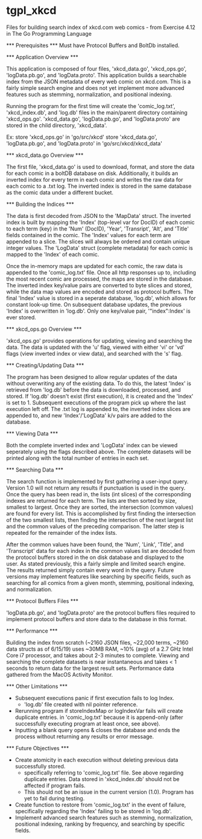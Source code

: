 # tgpl_xkcd
Files for building search index of xkcd.com web comics - from Exercise 4.12 in The Go Programming Language

*** Prerequisites ***
Must have Protocol Buffers and BoltDb installed.

*** Application Overview ***

This application is composed of four files, 'xkcd_data.go', 'xkcd_ops.go', 'logData.pb.go', and 'logData.proto'. This application builds a searchable index from the JSON metadata of every web comic on xkcd.com. This is a fairly simple search engine and does not yet implement more advanced features such as stemming, normalization, and positional indexing. 

Running the program for the first time will create the 'comic_log.txt', 'xkcd_index.db', and 'log.db' files in the main/parent directory containing 'xkcd_ops.go'. 'xkcd_data.go', 'logData.pb.go', and 'logData.proto' are stored in the child directory, 'xkcd_data'. 

Ex: store 'xkcd_ops.go' in 'go/src/xkcd' 
    store 'xkcd_data.go', 'logData.pb.go', and 'logData.proto' in 'go/src/xkcd/xkcd_data'

*** xkcd_data.go Overview ***

The first file, 'xkcd_data.go' is used to download, format, and store the data for each comic in a boltDB database on disk. Additionally, it builds an inverted index for every term in each comic and writes the raw data for each comic to a .txt log. The inverted index is stored in the same database as the comic data under a different bucket. 

*** Building the Indices ***

The data is first decoded from JSON to the 'MapData' struct. The inverted index is built by mapping the 'Index' (top-level var for DocID) of each comic to each term (key) in the 'Num' (DocID), 'Year', 'Transript', 'Alt', and 'Title' fields contained in the comic. The 'Index' values for each term are appended to a slice. The slices will always be ordered and contain unique integer values. The 'LogData' struct (complete metadata) for each comic is mapped to the 'Index' of each comic. 

Once the in-memory maps are updated for each comic, the raw data is appended to the 'comic_log.txt' file. Once all http responses up to, including the most recent comic are processed, the maps are stored in the database. The inverted index key/value pairs are converted to byte slices and stored, while the data map values are encoded and stored as protocol buffers. The final 'Index' value is stored in a seperate database, 'log.db', which allows for constant look-up time. On subsequent database updates, the previous 'Index' is overwritten in 'log.db'. Only one key/value pair, '"index":Index' is ever stored. 


*** xkcd_ops.go Overview ***

'xkcd_ops.go' provides operations for updating, viewing and searching the data. The data is updated with the 'u' flag, viewed with either 'vi' or 'vd' flags (view inverted index or view data), and searched with the 's' flag.

*** Creating/Updating Data ***

The program has been designed to allow regular updates of the data without overwriting any of the existing data. To do this, the latest 'Index' is retrieved from 'log.db' before the data is downloaded, processed, and stored. If 'log.db' doesn't exist (first execution), it is created and the 'Index' is set to 1. Subsequent executions of the program pick up where the last execution left off. The .txt log is appended to, the inverted index slices are appended to, and new 'Index'/'LogData' k/v pairs are added to the database. 

*** Viewing Data ***

Both the complete inverted index and 'LogData' index can be viewed seperately using the flags described above. The complete datasets will be printed along with the total number of entries in each set. 

*** Searching Data ***

The search function is implemented by first gathering a user-input query. Version 1.0 will not return any results if punctuation is used in the query. Once the query has been read in, the lists (int slices) of the corresponding indexes are returned for each term. The lists are then sorted by size, smallest to largest. Once they are sorted, the intersection (common values) are found for every list. This is accomplished by first finding the intersection of the two smallest lists, then finding the intersection of the next largest list and the common values of the preceding comparison. The latter step is repeated for the remainder of the index lists. 

After the common values have been found, the 'Num', 'Link', 'Title', and 'Transcript' data for each index in the common values list are decoded from the protocol buffers stored in the on disk database and displayed to the user. As stated previously, this a fairly simple and limited search engine. The results returned simply contain every word in the query. Future versions may implement features like searching by specific fields, such as searching for all comics from a given month, stemming, positional indexing, and normalization.

*** Protocol Buffers Files ***

'logData.pb.go', and 'logData.proto' are the protocol buffers files required to implement protocol buffers and store data to the database in this format. 

*** Performance ***

Building the index from scratch (~2160 JSON files, ~22,000 terms, ~2160 data structs as of 6/15/19) uses ~30MB RAM, ~10% (avg) of a 2.7 GHz Intel Core i7 processor, and takes about 2-3 minutes to complete. Viewing and searching the complete datasets is near instantaneous and takes < 1 seconds to return data for the largest result sets. Performance data gathered from the MacOS Activity Monitor. 

*** Other Limitations ***
* Subsequent executions panic if first execution fails to log Index.
	- 'log.db' file created with nil pointer reference.
* Rerunning program if storeIndexMap or logIndexVar fails  will create duplicate entries.
  in 'comic_log.txt' because it is append-only (after successfully executing program at least once, see above).
* Inputting a blank query opens & closes the database and ends the process without returning any results or error message.
  
*** Future Objectives ***
* Create atomicity in each execution without deleting previous data successfully stored. 
  - specifically referring to 'comic_log.txt' file. See above regarding duplicate entries. Data stored in 'xkcd_index.db' should not be affected if program fails. 
  - This should not be an issue in the current version (1.0). Program has yet to fail during testing. 
* Create function to restore from 'comic_log.txt' in the event of failure, specifically regarding the 'Index' failing to be stored in 'log.db'. 
* Implement advanced search features such as stemming, normalization, positional indexing, ranking by frequency, and searching by specific fields. 
